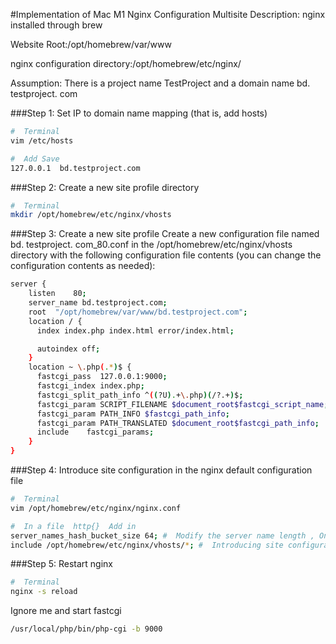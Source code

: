 #Implementation of Mac M1 Nginx Configuration Multisite
Description: nginx installed through brew

Website Root:/opt/homebrew/var/www

nginx configuration directory:/opt/homebrew/etc/nginx/

Assumption: There is a project name TestProject and a domain name bd. testproject. com

###Step 1: Set IP to domain name mapping (that is, add hosts)

```bash
#  Terminal
vim /etc/hosts

#  Add Save
127.0.0.1  bd.testproject.com
```

###Step 2: Create a new site profile directory

```bash
#  Terminal
mkdir /opt/homebrew/etc/nginx/vhosts
```

###Step 3: Create a new site profile
Create a new configuration file named bd. testproject. com_80.conf in the /opt/homebrew/etc/nginx/vhosts directory with the following configuration file contents (you can change the configuration contents as needed):

```bash
server {
    listen    80;
    server_name bd.testproject.com;
    root  "/opt/homebrew/var/www/bd.testproject.com";
    location / {
      index index.php index.html error/index.html;

      autoindex off;
    }
    location ~ \.php(.*)$ {
      fastcgi_pass  127.0.0.1:9000;
      fastcgi_index index.php;
      fastcgi_split_path_info ^((?U).+\.php)(/?.+)$;
      fastcgi_param SCRIPT_FILENAME $document_root$fastcgi_script_name;
      fastcgi_param PATH_INFO $fastcgi_path_info;
      fastcgi_param PATH_TRANSLATED $document_root$fastcgi_path_info;
      include    fastcgi_params;
    }
}
```

###Step 4: Introduce site configuration in the nginx default configuration file

```bash
#  Terminal
vim /opt/homebrew/etc/nginx/nginx.conf

#  In a file  http{}  Add in
server_names_hash_bucket_size 64; #  Modify the server name length , Only for  32  Multiple of
include /opt/homebrew/etc/nginx/vhosts/*; #  Introducing site configuration
```

###Step 5: Restart nginx

```bash
#  Terminal
nginx -s reload
```

Ignore me and start fastcgi

```bash
/usr/local/php/bin/php-cgi -b 9000
```
